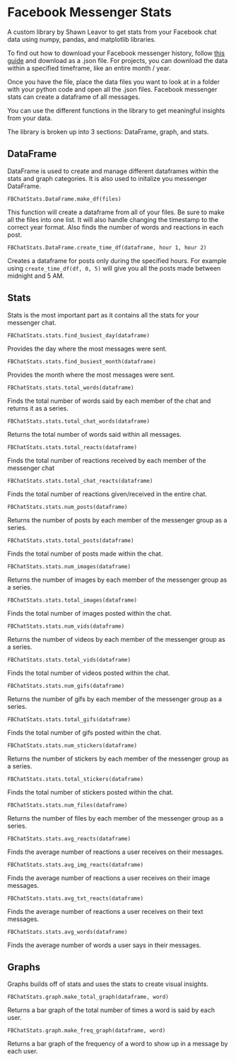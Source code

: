 # Facebook Messenger Stats

A custom library by Shawn Leavor to get stats from your Facebook chat data using numpy, pandas, and matplotlib libraries.

To find out how to download your Facebook messenger history, follow [this guide](https://www.zapptales.com/en/download-facebook-messenger-chat-history-how-to/) and download as a .json file. For projects, you can download the data within a specified timeframe, like an entire month / year.

Once you have the file, place the data files you want to look at in a folder with your python code and open all the .json files. Facebook messenger stats can create a dataframe of all messages.

You can use the different functions in the library to get meaningful insights from your data.

The library is broken up into 3 sections: DataFrame, graph, and stats.

## DataFrame

DataFrame is used to create and manage different dataframes within the stats and graph categories. It is also used to initalize you messenger DataFrame. 

`FBChatStats.DataFrame.make_df(files)`

This function will create a dataframe from all of your files. Be sure to make all the files into one list. It will also handle changing the timestamp to the correct year format. Also finds the number of words and reactions in each post.

`FBChatStats.DataFrame.create_time_df(dataframe, hour 1, hour 2)`

Creates a dataframe for posts only during the specified hours. For example using `create_time_df(df, 0, 5)` will give you all the posts made between midnight and 5 AM.

## Stats

Stats is the most important part as it contains all the stats for your messenger chat. 

`FBChatStats.stats.find_busiest_day(dataframe)`

Provides the day where the most messages were sent.

`FBChatStats.stats.find_busiest_month(dataframe)`

Provides the month where the most messages were sent.

`FBChatStats.stats.total_words(dataframe)`

Finds the total number of words said by each member of the chat and returns it as a series.

`FBChatStats.stats.total_chat_words(dataframe)`

Returns the total number of words said within all messages.

`FBChatStats.stats.total_reacts(dataframe)`

Finds the total number of reactions received by each member of the messenger chat

`FBChatStats.stats.total_chat_reacts(dataframe)`

Finds the total number of reactions given/received in the entire chat.

`FBChatStats.stats.num_posts(dataframe)`

Returns the number of posts by each member of the messenger group as a series.

`FBChatStats.stats.total_posts(dataframe)`

Finds the total number of posts made within the chat.

`FBChatStats.stats.num_images(dataframe)`

Returns the number of images by each member of the messenger group as a series.

`FBChatStats.stats.total_images(dataframe)`

Finds the total number of images posted within the chat.

`FBChatStats.stats.num_vids(dataframe)`

Returns the number of videos by each member of the messenger group as a series.

`FBChatStats.stats.total_vids(dataframe)`

Finds the total number of videos posted within the chat.

`FBChatStats.stats.num_gifs(dataframe)`

Returns the number of gifs by each member of the messenger group as a series.

`FBChatStats.stats.total_gifs(dataframe)`

Finds the total number of gifs posted within the chat.

`FBChatStats.stats.num_stickers(dataframe)`

Returns the number of stickers by each member of the messenger group as a series.

`FBChatStats.stats.total_stickers(dataframe)`

Finds the total number of stickers posted within the chat.

`FBChatStats.stats.num_files(dataframe)`

Returns the number of files by each member of the messenger group as a series.

`FBChatStats.stats.avg_reacts(dataframe)`

Finds the average number of reactions a user receives on their messages.

`FBChatStats.stats.avg_img_reacts(dataframe)`

Finds the average number of reactions a user receives on their image messages.

`FBChatStats.stats.avg_txt_reacts(dataframe)`

Finds the average number of reactions a user receives on their text messages.

`FBChatStats.stats.avg_words(dataframe)`

Finds the average number of words a user says in their messages.

## Graphs

Graphs builds off of stats and uses the stats to create visual insights.

`FBChatStats.graph.make_total_graph(dataframe, word)`

Returns a bar graph of the total number of times a word is said by each user.

`FBChatStats.graph.make_freq_graph(dataframe, word)`

Returns a bar graph of the frequency of a word to show up in a message by each user.
